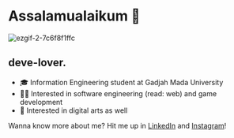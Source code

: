 # Assalamualaikum 👋
![ezgif-2-7c6f8f1ffc](https://github.com/saddansyah/saddansyah/assets/73093118/41888f5c-01f9-4bca-8658-3b30aa406521)
## deve-lover.
- 🎓 Information Engineering student at Gadjah Mada University
- 👩‍💻 Interested in software engineering (read: web) and game development
- 🎨 Interested in digital arts as well

Wanna know more about me? Hit me up in [LinkedIn](https://www.linkedin.com/in/saddan-syah-a-a914011b8/) and [Instagram](https://www.instagram.com/saddansyah/)!

